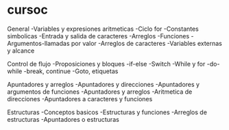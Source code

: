 # cursoc
General
-Variables y expresiones aritmeticas
-Ciclo for
-Constantes simbolicas
-Entrada y salida de caracteres
-Arreglos
-Funciones
-Argumentos-llamadas por valor
-Arreglos de caracteres
-Variables externas y alcance

Control de flujo
-Proposiciones y bloques
-if-else
-Switch
-While y for
-do-while
-break, continue
-Goto, etiquetas

Apuntadores y arreglos
-Apuntadores y direcciones
-Apuntadores y argumentos de funciones
-Apuntadores y arreglos
-Aritmetica de direcciones
-Apuntadores a caracteres y funciones

Estructuras
-Conceptos basicos
-Estructuras y funciones
-Arreglos de estructuras
-Apuntadores o estructuras

